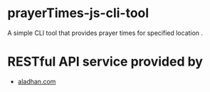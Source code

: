 # prayerTimes-js-cli-tool
A simple CLI tool that provides  prayer times for  specified location .



# RESTful API service provided by
- [aladhan.com](https://aladhan.com/prayer-times-api)
